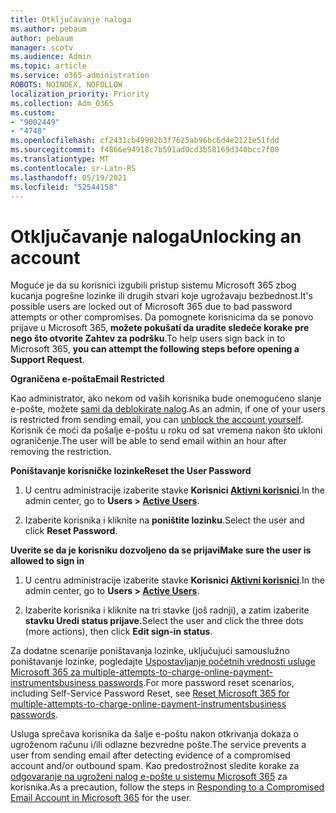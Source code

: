 ```yaml
---
title: Otključavanje naloga
ms.author: pebaum
author: pebaum
manager: scotv
ms.audience: Admin
ms.topic: article
ms.service: o365-administration
ROBOTS: NOINDEX, NOFOLLOW
localization_priority: Priority
ms.collection: Adm_O365
ms.custom:
- "9002449"
- "4748"
ms.openlocfilehash: cf2431cb49902b3f7625ab96bc6d4e2121e51fdd
ms.sourcegitcommit: f4866e94918c7b591ad0cd3b58169d340bcc7f00
ms.translationtype: MT
ms.contentlocale: sr-Latn-RS
ms.lasthandoff: 05/19/2021
ms.locfileid: "52544158"
---
```

# <a name="unlocking-an-account"></a><span data-ttu-id="55345-102">Otključavanje naloga</span><span class="sxs-lookup"><span data-stu-id="55345-102">Unlocking an account</span></span>

<span data-ttu-id="55345-103">Moguće je da su korisnici izgubili pristup sistemu Microsoft 365 zbog kucanja pogrešne lozinke ili drugih stvari koje ugrožavaju bezbednost.</span><span class="sxs-lookup"><span data-stu-id="55345-103">It's possible users are locked out of Microsoft 365 due to bad password attempts or other compromises.</span></span> <span data-ttu-id="55345-104">Da pomognete korisnicima da se ponovo prijave u Microsoft 365, **možete pokušati da uradite sledeće korake pre nego što otvorite Zahtev za podršku**.</span><span class="sxs-lookup"><span data-stu-id="55345-104">To help users sign back in to Microsoft 365, **you can attempt the following steps before opening a Support Request**.</span></span> 

<span data-ttu-id="55345-105">**Ograničena e-pošta**</span><span class="sxs-lookup"><span data-stu-id="55345-105">**Email Restricted**</span></span>

<span data-ttu-id="55345-106">Kao administrator, ako nekom od vaših korisnika bude onemogućeno slanje e-pošte, možete [sami da deblokirate nalog](/microsoft-365/security/office-365-security/removing-user-from-restricted-users-portal-after-spam).</span><span class="sxs-lookup"><span data-stu-id="55345-106">As an admin, if one of your users is restricted from sending email, you can [unblock the account yourself](/microsoft-365/security/office-365-security/removing-user-from-restricted-users-portal-after-spam).</span></span> <span data-ttu-id="55345-107">Korisnik će moći da pošalje e-poštu u roku od sat vremena nakon što ukloni ograničenje.</span><span class="sxs-lookup"><span data-stu-id="55345-107">The user will be able to send email within an hour after removing the restriction.</span></span>

<span data-ttu-id="55345-108">**Poništavanje korisničke lozinke**</span><span class="sxs-lookup"><span data-stu-id="55345-108">**Reset the User Password**</span></span>

1. <span data-ttu-id="55345-109">U centru administracije izaberite stavke **Korisnici [ Aktivni korisnici](https://admin.microsoft.com/Adminportal/Home?source=applauncher#/users)**.</span><span class="sxs-lookup"><span data-stu-id="55345-109">In the admin center, go to **Users > [Active Users](https://admin.microsoft.com/Adminportal/Home?source=applauncher#/users)**.</span></span>

2. <span data-ttu-id="55345-110">Izaberite korisnika i kliknite na **poništite lozinku**.</span><span class="sxs-lookup"><span data-stu-id="55345-110">Select the user and click **Reset Password**.</span></span>

<span data-ttu-id="55345-111">**Uverite se da je korisniku dozvoljeno da se prijavi**</span><span class="sxs-lookup"><span data-stu-id="55345-111">**Make sure the user is allowed to sign in**</span></span>

1. <span data-ttu-id="55345-112">U centru administracije izaberite stavke **Korisnici [ Aktivni korisnici](https://admin.microsoft.com/Adminportal/Home?source=applauncher#/users)**.</span><span class="sxs-lookup"><span data-stu-id="55345-112">In the admin center, go to **Users > [Active Users](https://admin.microsoft.com/Adminportal/Home?source=applauncher#/users)**.</span></span>

2. <span data-ttu-id="55345-113">Izaberite korisnika i kliknite na tri stavke (još radnji), a zatim izaberite **stavku Uredi status prijave.**</span><span class="sxs-lookup"><span data-stu-id="55345-113">Select the user and click the three dots (more actions), then click **Edit sign-in status**.</span></span>

<span data-ttu-id="55345-114">Za dodatne scenarije poništavanja lozinke, uključujući samouslužno poništavanje lozinke, pogledajte [Uspostavljanje početnih vrednosti usluge Microsoft 365 za multiple-attempts-to-charge-online-payment-instrumentsbusiness passwords](/microsoft-365/admin/add-users/reset-passwords).</span><span class="sxs-lookup"><span data-stu-id="55345-114">For more password reset scenarios, including Self-Service Password Reset, see [Reset Microsoft 365 for multiple-attempts-to-charge-online-payment-instrumentsbusiness passwords](/microsoft-365/admin/add-users/reset-passwords).</span></span>

<span data-ttu-id="55345-115">Usluga sprečava korisnika da šalje e-poštu nakon otkrivanja dokaza o ugroženom računu i/ili odlazne bezvredne pošte.</span><span class="sxs-lookup"><span data-stu-id="55345-115">The service prevents a user from sending email after detecting evidence of a compromised account and/or outbound spam.</span></span> <span data-ttu-id="55345-116">Kao predostrožnost sledite korake za [odgovaranje na ugroženi nalog e-pošte u sistemu Microsoft 365](/microsoft-365/security/office-365-security/responding-to-a-compromised-email-account) za korisnika.</span><span class="sxs-lookup"><span data-stu-id="55345-116">As a precaution, follow the steps in [Responding to a Compromised Email Account in Microsoft 365](/microsoft-365/security/office-365-security/responding-to-a-compromised-email-account) for the user.</span></span>
